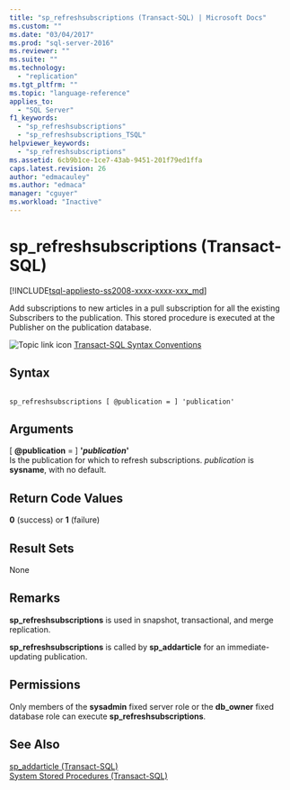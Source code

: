 ```yaml
---
title: "sp_refreshsubscriptions (Transact-SQL) | Microsoft Docs"
ms.custom: ""
ms.date: "03/04/2017"
ms.prod: "sql-server-2016"
ms.reviewer: ""
ms.suite: ""
ms.technology: 
  - "replication"
ms.tgt_pltfrm: ""
ms.topic: "language-reference"
applies_to: 
  - "SQL Server"
f1_keywords: 
  - "sp_refreshsubscriptions"
  - "sp_refreshsubscriptions_TSQL"
helpviewer_keywords: 
  - "sp_refreshsubscriptions"
ms.assetid: 6cb9b1ce-1ce7-43ab-9451-201f79ed1ffa
caps.latest.revision: 26
author: "edmacauley"
ms.author: "edmaca"
manager: "cguyer"
ms.workload: "Inactive"
---
```

# sp_refreshsubscriptions (Transact-SQL)
[!INCLUDE[tsql-appliesto-ss2008-xxxx-xxxx-xxx_md](../../includes/tsql-appliesto-ss2008-xxxx-xxxx-xxx-md.md)]

  Add subscriptions to new articles in a pull subscription for all the existing Subscribers to the publication. This stored procedure is executed at the Publisher on the publication database.  
  
 ![Topic link icon](../../database-engine/configure-windows/media/topic-link.gif "Topic link icon") [Transact-SQL Syntax Conventions](../../t-sql/language-elements/transact-sql-syntax-conventions-transact-sql.md)  
  
## Syntax  
  
```  
  
sp_refreshsubscriptions [ @publication = ] 'publication'  
```  
  
## Arguments  
 [ **@publication** = ] **'***publication***'**  
 Is the publication for which to refresh subscriptions. *publication* is **sysname**, with no default.  
  
## Return Code Values  
 **0** (success) or **1** (failure)  
  
## Result Sets  
 None  
  
## Remarks  
 **sp_refreshsubscriptions** is used in snapshot, transactional, and merge replication.  
  
 **sp_refreshsubscriptions** is called by **sp_addarticle** for an immediate-updating publication.  
  
## Permissions  
 Only members of the **sysadmin** fixed server role or the **db_owner** fixed database role can execute **sp_refreshsubscriptions**.  
  
## See Also  
 [sp_addarticle &#40;Transact-SQL&#41;](../../relational-databases/system-stored-procedures/sp-addarticle-transact-sql.md)   
 [System Stored Procedures &#40;Transact-SQL&#41;](../../relational-databases/system-stored-procedures/system-stored-procedures-transact-sql.md)  
  
  
